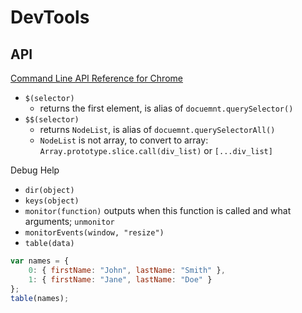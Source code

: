 # DevTools


## API
[Command Line API Reference for Chrome](https://developers.google.com/web/tools/chrome-devtools/debug/command-line/command-line-reference?hl=en)

- `$(selector)` 
    - returns the first element, is alias of `docuemnt.querySelector()`
- `$$(selector)` 
    - returns `NodeList`, is alias of `docuemnt.querySelectorAll()`
    - `NodeList` is not array, to convert to array: `Array.prototype.slice.call(div_list)` or `[...div_list]`
    

Debug Help
- `dir(object)`
- `keys(object)`
- `monitor(function)` outputs when this function is called and what arguments; `unmonitor`
- `monitorEvents(window, "resize")`
- `table(data)`
```js
var names = {
	0: { firstName: "John", lastName: "Smith" },
	1: { firstName: "Jane", lastName: "Doe" }
};
table(names);
```